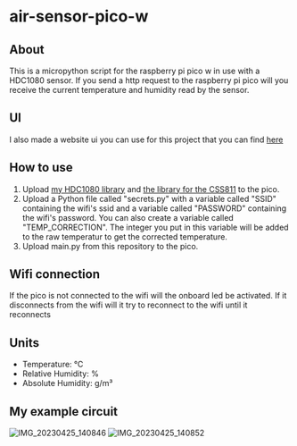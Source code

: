 # air-sensor-pico-w

## About

This is a micropython script for the raspberry pi pico w in use with a HDC1080 sensor. If you send a http request to the raspberry pi pico will you receive the current temperature and humidity read by the sensor.

## UI

I also made a website ui you can use for this project that you can find [here](https://github.com/SturmEnte/air-sensor-ui)

## How to use

1. Upload [my HDC1080 library](https://github.com/SturmEnte/hdc1080-raspberry-pi-pico) and [the library for the CSS811](https://github.com/Notthemarsian/CCS811/blob/master/CCS811.py) to the pico.
2. Upload a Python file called "secrets.py" with a variable called "SSID" containing the wifi's ssid and a variable called "PASSWORD" containing the wifi's password. You can also create a variable called "TEMP_CORRECTION". The integer you put in this variable will be added to the raw temperatur to get the corrected temperature.
3. Upload main.py from this repository to the pico.

## Wifi connection

If the pico is not connected to the wifi will the onboard led be activated. If it disconnects from the wifi will it try to reconnect to the wifi until it reconnects

## Units

- Temperature: °C
- Relative Humidity: %
- Absolute Humidity: g/m³

## My example circuit

![IMG_20230425_140846](https://user-images.githubusercontent.com/55847228/234283987-8146d318-3150-4072-add4-3c604de445e0.jpg)
![IMG_20230425_140852](https://user-images.githubusercontent.com/55847228/234284000-e7260b63-16d1-4535-ab2d-9bbd1362220c.jpg)
